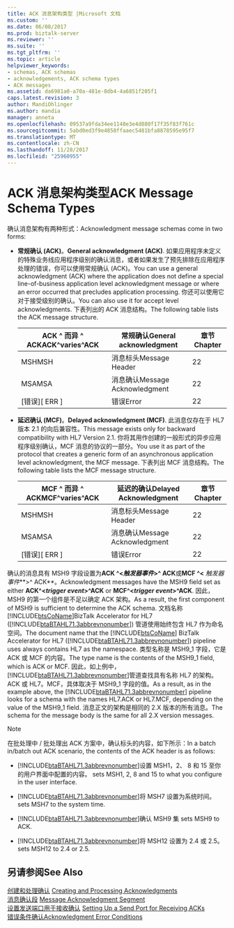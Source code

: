 ```yaml
---
title: ACK 消息架构类型 |Microsoft 文档
ms.custom: ''
ms.date: 06/08/2017
ms.prod: biztalk-server
ms.reviewer: ''
ms.suite: ''
ms.tgt_pltfrm: ''
ms.topic: article
helpviewer_keywords:
- schemas, ACK schemas
- acknowledgements, ACK schema types
- ACK messages
ms.assetid: da6981a0-a70a-481e-8db4-4a6851f205f1
caps.latest.revision: 3
author: MandiOhlinger
ms.author: mandia
manager: anneta
ms.openlocfilehash: 09537a9fda34ee1148e3e4d880f17f35f83f761c
ms.sourcegitcommit: 5abd0ed3f9e4858ffaaec5481bfa8878595e95f7
ms.translationtype: MT
ms.contentlocale: zh-CN
ms.lasthandoff: 11/28/2017
ms.locfileid: "25960955"
---
```

# <a name="ack-message-schema-types"></a><span data-ttu-id="c9912-102">ACK 消息架构类型</span><span class="sxs-lookup"><span data-stu-id="c9912-102">ACK Message Schema Types</span></span>
<span data-ttu-id="c9912-103">确认消息架构有两种形式：</span><span class="sxs-lookup"><span data-stu-id="c9912-103">Acknowledgment message schemas come in two forms:</span></span>  
  
-   <span data-ttu-id="c9912-104">**常规确认 (ACK)**。</span><span class="sxs-lookup"><span data-stu-id="c9912-104">**General acknowledgment (ACK)**.</span></span> <span data-ttu-id="c9912-105">如果应用程序未定义的特殊业务线应用程序级别的确认消息，或者如果发生了预先排除在应用程序处理的错误，你可以使用常规确认 (ACK)。</span><span class="sxs-lookup"><span data-stu-id="c9912-105">You can use a general acknowledgment (ACK) where the application does not define a special line-of-business application level acknowledgment message or where an error occurred that precludes application processing.</span></span> <span data-ttu-id="c9912-106">你还可以使用它对于接受级别的确认。</span><span class="sxs-lookup"><span data-stu-id="c9912-106">You can also use it for accept level acknowledgments.</span></span> <span data-ttu-id="c9912-107">下表列出的 ACK 消息结构。</span><span class="sxs-lookup"><span data-stu-id="c9912-107">The following table lists the ACK message structure.</span></span>  
  
    |<span data-ttu-id="c9912-108">ACK ^ 而异 ^ ACK</span><span class="sxs-lookup"><span data-stu-id="c9912-108">ACK^varies^ACK</span></span>|<span data-ttu-id="c9912-109">常规确认</span><span class="sxs-lookup"><span data-stu-id="c9912-109">General acknowledgment</span></span>|<span data-ttu-id="c9912-110">章节</span><span class="sxs-lookup"><span data-stu-id="c9912-110">Chapter</span></span>|  
    |--------------------|----------------------------|-------------|  
    |<span data-ttu-id="c9912-111">MSH</span><span class="sxs-lookup"><span data-stu-id="c9912-111">MSH</span></span>|<span data-ttu-id="c9912-112">消息标头</span><span class="sxs-lookup"><span data-stu-id="c9912-112">Message Header</span></span>|<span data-ttu-id="c9912-113">2</span><span class="sxs-lookup"><span data-stu-id="c9912-113">2</span></span>|  
    |<span data-ttu-id="c9912-114">MSA</span><span class="sxs-lookup"><span data-stu-id="c9912-114">MSA</span></span>|<span data-ttu-id="c9912-115">消息确认</span><span class="sxs-lookup"><span data-stu-id="c9912-115">Message Acknowledgment</span></span>|<span data-ttu-id="c9912-116">2</span><span class="sxs-lookup"><span data-stu-id="c9912-116">2</span></span>|  
    |<span data-ttu-id="c9912-117">[错误]</span><span class="sxs-lookup"><span data-stu-id="c9912-117">[ ERR ]</span></span>|<span data-ttu-id="c9912-118">错误</span><span class="sxs-lookup"><span data-stu-id="c9912-118">Error</span></span>|<span data-ttu-id="c9912-119">2</span><span class="sxs-lookup"><span data-stu-id="c9912-119">2</span></span>|  
  
-   <span data-ttu-id="c9912-120">**延迟确认 (MCF)**。</span><span class="sxs-lookup"><span data-stu-id="c9912-120">**Delayed acknowledgment (MCF)**.</span></span> <span data-ttu-id="c9912-121">此消息仅存在于 HL7 版本 2.1 的向后兼容性。</span><span class="sxs-lookup"><span data-stu-id="c9912-121">This message exists only for backward compatibility with HL7 Version 2.1.</span></span> <span data-ttu-id="c9912-122">你将其用作创建的一般形式的异步应用程序级别确认，MCF 消息的协议的一部分。</span><span class="sxs-lookup"><span data-stu-id="c9912-122">You use it as part of the protocol that creates a generic form of an asynchronous application level acknowledgment, the MCF message.</span></span> <span data-ttu-id="c9912-123">下表列出 MCF 消息结构。</span><span class="sxs-lookup"><span data-stu-id="c9912-123">The following table lists the MCF message structure.</span></span>  
  
    |<span data-ttu-id="c9912-124">MCF ^ 而异 ^ ACK</span><span class="sxs-lookup"><span data-stu-id="c9912-124">MCF^varies^ACK</span></span>|<span data-ttu-id="c9912-125">延迟的确认</span><span class="sxs-lookup"><span data-stu-id="c9912-125">Delayed Acknowledgment</span></span>|<span data-ttu-id="c9912-126">章节</span><span class="sxs-lookup"><span data-stu-id="c9912-126">Chapter</span></span>|  
    |--------------------|----------------------------|-------------|  
    |<span data-ttu-id="c9912-127">MSH</span><span class="sxs-lookup"><span data-stu-id="c9912-127">MSH</span></span>|<span data-ttu-id="c9912-128">消息标头</span><span class="sxs-lookup"><span data-stu-id="c9912-128">Message Header</span></span>|<span data-ttu-id="c9912-129">2</span><span class="sxs-lookup"><span data-stu-id="c9912-129">2</span></span>|  
    |<span data-ttu-id="c9912-130">MSA</span><span class="sxs-lookup"><span data-stu-id="c9912-130">MSA</span></span>|<span data-ttu-id="c9912-131">消息确认</span><span class="sxs-lookup"><span data-stu-id="c9912-131">Message Acknowledgment</span></span>|<span data-ttu-id="c9912-132">2</span><span class="sxs-lookup"><span data-stu-id="c9912-132">2</span></span>|  
    |<span data-ttu-id="c9912-133">[错误]</span><span class="sxs-lookup"><span data-stu-id="c9912-133">[ ERR ]</span></span>|<span data-ttu-id="c9912-134">错误</span><span class="sxs-lookup"><span data-stu-id="c9912-134">Error</span></span>|<span data-ttu-id="c9912-135">2</span><span class="sxs-lookup"><span data-stu-id="c9912-135">2</span></span>|  
  
 <span data-ttu-id="c9912-136">确认的消息具有 MSH9 字段设置为**ACK ^\<***触发器事件***\>^ ACK**或**MCF ^\<** *触发器事件***\>^ ACK**。</span><span class="sxs-lookup"><span data-stu-id="c9912-136">Acknowledgment messages have the MSH9 field set as either **ACK^\<***trigger event***\>^ACK** or **MCF^\<***trigger event***\>^ACK**.</span></span> <span data-ttu-id="c9912-137">因此，MSH9 的第一个组件是不足以确定 ACK 架构。</span><span class="sxs-lookup"><span data-stu-id="c9912-137">As a result, the first component of MSH9 is sufficient to determine the ACK schema.</span></span> <span data-ttu-id="c9912-138">文档名称[!INCLUDE[btsCoName](../../includes/btsconame-md.md)]BizTalk Accelerator for HL7 ([!INCLUDE[btaBTAHL71.3abbrevnonumber](../../includes/btabtahl71-3abbrevnonumber-md.md)]) 管道使用始终包含 HL7 作为命名空间。</span><span class="sxs-lookup"><span data-stu-id="c9912-138">The document name that the [!INCLUDE[btsCoName](../../includes/btsconame-md.md)] BizTalk Accelerator for HL7 ([!INCLUDE[btaBTAHL71.3abbrevnonumber](../../includes/btabtahl71-3abbrevnonumber-md.md)]) pipeline uses always contains HL7 as the namespace.</span></span> <span data-ttu-id="c9912-139">类型名称是 MSH9_1 字段，它是 ACK 或 MCF 的内容。</span><span class="sxs-lookup"><span data-stu-id="c9912-139">The type name is the contents of the MSH9_1 field, which is ACK or MCF.</span></span> <span data-ttu-id="c9912-140">因此，如上例中，[!INCLUDE[btaBTAHL71.3abbrevnonumber](../../includes/btabtahl71-3abbrevnonumber-md.md)]管道查找具有名称 HL7 的架构。ACK 或 HL7。MCF，具体取决于 MSH9_1 字段的值。</span><span class="sxs-lookup"><span data-stu-id="c9912-140">As a result, as in the example above, the [!INCLUDE[btaBTAHL71.3abbrevnonumber](../../includes/btabtahl71-3abbrevnonumber-md.md)] pipeline looks for a schema with the names HL7.ACK or HL7.MCF, depending on the value of the MSH9_1 field.</span></span> <span data-ttu-id="c9912-141">消息正文的架构是相同的 2.X 版本的所有消息。</span><span class="sxs-lookup"><span data-stu-id="c9912-141">The schema for the message body is the same for all 2.X version messages.</span></span>  
  
> [!NOTE]
>  <span data-ttu-id="c9912-142">在批处理中 / 批处理出 ACK 方案中，确认标头的内容，如下所示：</span><span class="sxs-lookup"><span data-stu-id="c9912-142">In a batch in/batch out ACK scenario, the contents of the ACK header is as follows:</span></span>  
  
-   [!INCLUDE[btaBTAHL71.3abbrevnonumber](../../includes/btabtahl71-3abbrevnonumber-md.md)]<span data-ttu-id="c9912-143">设置 MSH1，2、 8 和 15 至你的用户界面中配置的内容。</span><span class="sxs-lookup"><span data-stu-id="c9912-143"> sets MSH1, 2, 8 and 15 to what you configure in the user interface.</span></span>  
  
-   [!INCLUDE[btaBTAHL71.3abbrevnonumber](../../includes/btabtahl71-3abbrevnonumber-md.md)]<span data-ttu-id="c9912-144">将 MSH7 设置为系统时间。</span><span class="sxs-lookup"><span data-stu-id="c9912-144"> sets MSH7 to the system time.</span></span>  
  
-   [!INCLUDE[btaBTAHL71.3abbrevnonumber](../../includes/btabtahl71-3abbrevnonumber-md.md)]<span data-ttu-id="c9912-145">确认 MSH9 集</span><span class="sxs-lookup"><span data-stu-id="c9912-145"> sets MSH9 to ACK.</span></span>  
  
-   [!INCLUDE[btaBTAHL71.3abbrevnonumber](../../includes/btabtahl71-3abbrevnonumber-md.md)]<span data-ttu-id="c9912-146">将 MSH12 设置为 2.4 或 2.5。</span><span class="sxs-lookup"><span data-stu-id="c9912-146"> sets MSH12 to 2.4 or 2.5.</span></span>  
  
## <a name="see-also"></a><span data-ttu-id="c9912-147">另请参阅</span><span class="sxs-lookup"><span data-stu-id="c9912-147">See Also</span></span>  
 <span data-ttu-id="c9912-148">[创建和处理确认](../../adapters-and-accelerators/accelerator-hl7/creating-and-processing-acknowledgments.md) </span><span class="sxs-lookup"><span data-stu-id="c9912-148">[Creating and Processing Acknowledgments](../../adapters-and-accelerators/accelerator-hl7/creating-and-processing-acknowledgments.md) </span></span>  
 <span data-ttu-id="c9912-149">[消息确认段](../../adapters-and-accelerators/accelerator-hl7/message-acknowledgment-segment.md) </span><span class="sxs-lookup"><span data-stu-id="c9912-149">[Message Acknowledgment Segment](../../adapters-and-accelerators/accelerator-hl7/message-acknowledgment-segment.md) </span></span>  
 <span data-ttu-id="c9912-150">[设置发送端口用于接收确认](../../adapters-and-accelerators/accelerator-hl7/setting-up-a-send-port-for-receiving-acks.md) </span><span class="sxs-lookup"><span data-stu-id="c9912-150">[Setting Up a Send Port for Receiving ACKs](../../adapters-and-accelerators/accelerator-hl7/setting-up-a-send-port-for-receiving-acks.md) </span></span>  
 [<span data-ttu-id="c9912-151">错误条件确认</span><span class="sxs-lookup"><span data-stu-id="c9912-151">Acknowledgment Error Conditions</span></span>](../../adapters-and-accelerators/accelerator-hl7/acknowledgment-error-conditions.md)